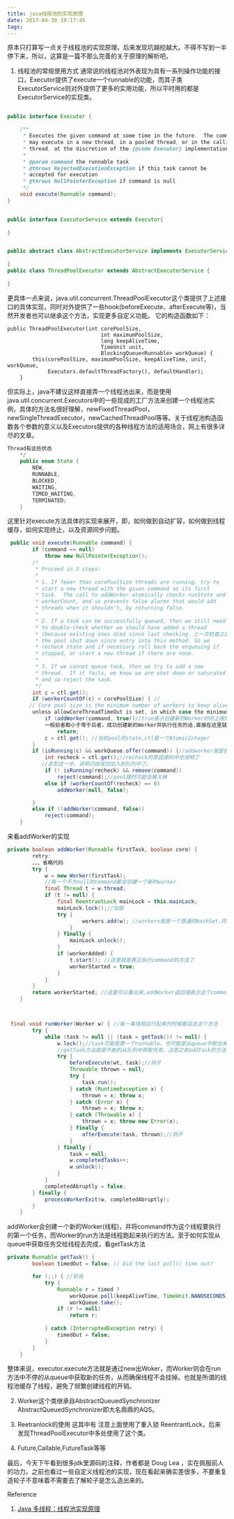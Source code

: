 ```yaml
---
title: java线程池的实现原理
date: 2017-04-30 19:17:45
tags:
---
```


原本只打算写一点关于线程池的实现原理，后来发现坑越挖越大。不得不写到一半停下来，所以，这算是一篇不那么完善的关于原理的解析吧。
<!--more-->

1. 线程池的常规使用方式
通常说的线程池对外表现为具有一系列操作功能的接口，Executor提供了execute一个runnable的功能，而其子类ExecutorService则对外提供了更多的实用功能，所以平时用的都是ExecutorService的实现类。
```java

public interface Executor {

    /**
     * Executes the given command at some time in the future.  The command
     * may execute in a new thread, in a pooled thread, or in the calling
     * thread, at the discretion of the {@code Executor} implementation.
     *
     * @param command the runnable task
     * @throws RejectedExecutionException if this task cannot be
     * accepted for execution
     * @throws NullPointerException if command is null
     */
    void execute(Runnable command);
}


public interface ExecutorService extends Executor{
	
}


public abstract class AbstractExecutorService implements ExecutorService {
	
}
public class ThreadPoolExecutor extends AbstractExecutorService {
	
}
```
更具体一点来说，java.util.concurrent.ThreadPoolExecutor这个类提供了上述接口的具体实现，同时对外提供了一些hook(beforeExecute、afterExecute等)，当然开发者也可以继承这个方法，实现更多自定义功能。
它的构造函数如下：
```
public ThreadPoolExecutor(int corePoolSize,
                              int maximumPoolSize,
                              long keepAliveTime,
                              TimeUnit unit,
                              BlockingQueue<Runnable> workQueue) {
        this(corePoolSize, maximumPoolSize, keepAliveTime, unit, workQueue,
             Executors.defaultThreadFactory(), defaultHandler);
    }
```
但实际上，java不建议这样直接弄一个线程池出来，而是使用java.util.concurrent.Executors中的一些现成的工厂方法来创建一个线程池实例，具体的方法名很好理解，newFixedThreadPool，newSingleThreadExecutor，newCachedThreadPool等等。关于线程池构造函数各个参数的意义以及Executors提供的各种线程方法的适用场合，网上有很多详尽的文章。


```java
Thread有这些状态
    */
    public enum State {
        NEW,
        RUNNABLE,
        BLOCKED,
        WAITING,
        TIMED_WAITING,
        TERMINATED;
    }
```

这里针对execute方法具体的实现来展开，即，如何做到自动扩容，如何做到线程缓存，如何实现终止，以及资源同步问题。
```java
 public void execute(Runnable command) {
        if (command == null)
            throw new NullPointerException();
        /*
         * Proceed in 3 steps:
         *
         * 1. If fewer than corePoolSize threads are running, try to
         * start a new thread with the given command as its first
         * task.  The call to addWorker atomically checks runState and
         * workerCount, and so prevents false alarms that would add
         * threads when it shouldn't, by returning false.
         *
         * 2. If a task can be successfully queued, then we still need
         * to double-check whether we should have added a thread
         * (because existing ones died since last checking，上一次检查之后可能有线程挂掉了) or that
         * the pool shut down since entry into this method. So we
         * recheck state and if necessary roll back the enqueuing if
         * stopped, or start a new thread if there are none.
         *
         * 3. If we cannot queue task, then we try to add a new
         * thread.  If it fails, we know we are shut down or saturated
         * and so reject the task.
         */
        int c = ctl.get();
        if (workerCountOf(c) < corePoolSize) { //
       // Core pool size is the minimum number of workers to keep alive (and not allow to time out etc)
        unless allowCoreThreadTimeOut is set, in which case the minimum is zero.
            if (addWorker(command, true))//true表示创建新的Worker时的上限是coolPoolSize,false表示上限是maximunPoolSize
            一般前者都小于等于后者，成功创建新的Worker并执行任务的话,直接在这里就return掉了
                return;
            c = ctl.get(); //当前pool的state,ctl是一个AtomicInteger
        }
        if (isRunning(c) && workQueue.offer(command)) {//addworker就是创建一个新的Worker并立即执行command，没能成功就得暂时放进queue了。offer就是往这里面加一个runnable
            int recheck = ctl.get();//recheck的原因源码中也说明了
           //走到这一步，说明已经成功加入到队列中了。
            if (! isRunning(recheck) && remove(command))
                reject(command);//pool随时可能会被关掉
            else if (workerCountOf(recheck) == 0)
                addWorker(null, false);

        }
        else if (!addWorker(command, false))
            reject(command);
    }
```
来看addWorker的实现

```java
private boolean addWorker(Runnable firstTask, boolean core) {
        retry:
        、、、省略代码
        try {
            w = new Worker(firstTask);
            //每一个不为null的command都会创建一个新的worker
            final Thread t = w.thread;
            if (t != null) {
                final ReentrantLock mainLock = this.mainLock;
                mainLock.lock();//加锁
                try {
                        workers.add(w); //workers就是一个普通的HashSet,同步的问题通过ReentrantLock解决
                    }
                } finally {
                    mainLock.unlock();
                }
                if (workerAdded) {
                    t.start(); //这里就是真正执行command的方法了
                    workerStarted = true;
                }
            }
        } 
        return workerStarted; //这里可以看出来,addWorker返回值表示这个command有没有被执行
    }



 final void runWorker(Worker w) { //每一条线程运行起来的时候都会走这个方法
        try {
            while (task != null || (task = getTask()) != null) {
                w.lock();//task可能是第一个runnable，也可能是从queue中取出来的
                //getTask方法就是不断的从队列中获取任务。注意之前addTask的方法入参说明,command是该worker执行的第一个任务。也就是说，一个worker之后还有可能从queue中获取新的任务。线程能够一直有任务执行，就不会进入死亡状态(Thread有几个状态)
                try {
                    beforeExecute(wt, task);//钩子
                    Throwable thrown = null;
                    try {
                        task.run(); 
                    } catch (RuntimeException x) {
                        thrown = x; throw x;
                    } catch (Error x) {
                        thrown = x; throw x;
                    } catch (Throwable x) {
                        thrown = x; throw new Error(x);
                    } finally {
                        afterExecute(task, thrown);//钩子
                    }
                } finally {
                    task = null;
                    w.completedTasks++;
                    w.unlock();
                }
            }
            completedAbruptly = false;
        } finally {
            processWorkerExit(w, completedAbruptly);
        }
    }    
```
addWorker会创建一个新的Worker(线程)，并将command作为这个线程要执行的第一个任务，而Worker的run方法是线程跑起来执行的方法。至于如何实现从queue中获取任务交给线程去完成，看getTask方法
```java
private Runnable getTask() {
        boolean timedOut = false; // Did the last poll() time out?

        for (;;) { //轮询
            try {
                Runnable r = timed ?
                    workQueue.poll(keepAliveTime, TimeUnit.NANOSECONDS) : //从queue中提取任务
                    workQueue.take();
                if (r != null)
                    return r;
                
            } catch (InterruptedException retry) {
                timedOut = false;
            }
        }
    }
```
整体来说，executor.execute方法就是通过new出Woker，而Worker则会在run方法中不停的从queue中获取新的任务，从而确保线程不会挂掉。也就是所谓的线程池缓存了线程，避免了频繁创建线程的开销。


2. Worker这个类继承自AbstractQueuedSynchronizer
AbstractQueuedSynchronizer即大名鼎鼎的AQS。


3. Reetranlock的使用
这其中有
注意上面使用了重入锁 ReentrantLock，后来发现ThreadPoolExecutor中多处使用了这个类。

4. Future,Callable,FutureTask等等

最后，今天下午看到很多jdk里源码的注释，作者都是 Doug Lea ，实在佩服前人的功力。之前也看过一些自定义线程池的实现，现在看起来确实差很多，不要重复造轮子不意味着不需要去了解轮子是怎么造出来的。

Reference 
1. [Java 多线程：线程池实现原理](https://github.com/pzxwhc/MineKnowContainer/issues/9)